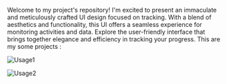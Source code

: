 Welcome to my project's repository! I'm excited to present an immaculate and meticulously crafted UI design focused on tracking. 
With a blend of aesthetics and functionality, this UI offers a seamless experience for monitoring activities and data.
Explore the user-friendly interface that brings together elegance and efficiency in tracking your progress.
This are my some projects :


![Usage1](https://img.freepik.com/free-vector/gradient-ui-ux-landing-page_52683-69728.jpg?size=626&ext=jpg&ga=GA1.1.556013202.1693216961&semt=)

![Usage2](https://img.freepik.com/free-vector/gradient-dark-mode-app-template_52683-118063.jpg?size=626&ext=jpg&ga=GA1.1.556013202.1693216961&semt=ais)
